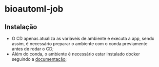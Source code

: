 # bioautoml-job 

## Instalação 
 - O CD apenas atualiza as variáveis de ambiente e executa a app, sendo assim, é necessário preparar o ambiente com o conda previamente antes de rodar o CD;
 - Além do conda, o ambiente é necessário estar instalado docker seguindo a [documentação](https://docs.docker.com/engine/install/ubuntu/#install-using-the-repository);
